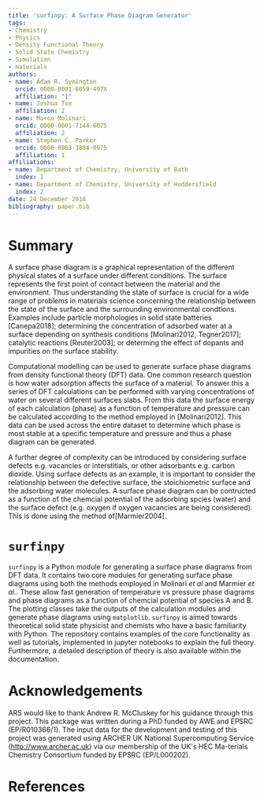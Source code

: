 ```yaml
---
title: 'surfinpy: A Surface Phase Diagram Generator'
tags:
- Chemistry
- Physics
- Density Functional Theory
- Solid State Chemistry
- Simulation
- materials
authors:
- name: Adam R. Symington
  orcid: 0000-0001-6059-497X
  affiliation: "1"
- name: Joshua Tse
  affiliation: 2
- name: Marco Molinari
  orcid: 0000-0001-7144-6075
  affiliation: 2
- name: Stephen C. Parker
  orcid: 0000-0003-3804-0975
  affiliation: 1
affiliations:
- name: Department of Chemistry, University of Bath
  index: 1
- name: Department of Chemistry, University of Huddersfield
  index: 2
date: 24 December 2018
bibliography: paper.bib
---
```


# Summary

A surface phase diagram is a graphical representation of the different physical states of a surface under different conditions.
The surface represents the first point of contact between the material and the environment.
Thus understanding the state of surface is crucial for a wide range of problems in materials science concerning the relationship between
the state of the surface and the surrounding environmental condtions.
Examples include particle morphologies in solid state batteries [Canepa2018];
determining the concentration of adsorbed water at a surface depending on synthesis conditions [Molinari2012, Tegner2017];
catalytic reactions [Reuter2003]; or determing the effect of dopants and impurities on the surface stability.  

Computational modelling can be used to generate surface phase diagrams from density functional theory (DFT) data.
One common research question is how water adsorption affects the surface of a material. 
To answer this a series of DFT calculations can be performed with varying concentrations of water on several different surfaces slabs. 
From this data the surface energy of each calculation (phase) as a function of temperature and pressure can be calculated according to the method employed in [Molinari2012].
This data can be used across the entire dataset to determine which phase is most stable at a specific temperature and pressure and thus a phase diagram can be generated.

A further degree of complexity can be introduced by considering surface defects e.g. vacancies or interstitials, or other adsorbants e.g. carbon dioxide.
Using surface defects as an example, it is important to consider the relationship between the defective surface, the stoichiometric surface and the adsorbing water molecules.
A surface phase diagram can be contructed as a function of the chemcial potential of the adsorbing spcies (water) and the surface defect
(e.g. oxygen if oxygen vacancies are being considered). This is done using the method of[Marmier2004].

# `surfinpy`

`surfinpy` is a Python module for generating a surface phase diagrams from DFT data.
It contains two core modules for generating surface phase diagrams using both the methods employed in Molinari *et al* and Marmier *et al.*.
These allow fast generation of temperature vs pressure phase diagrams and phase diagrams as a function of chemcial potential of species A and B.
The plotting classes take the outputs of the calculation modules and generate phase diagrams using `matplotlib`.
`surfinpy` is aimed towards theoretical solid state physicist and chemists who have a basic familiarity with Python.
The repository contains examples of the core functionality as well as tutorials, implemented in jupyter notebooks to explain the full theory.
Furthermore, a detailed description of theory is also available within the documentation.

# Acknowledgements
  
ARS would like to thank Andrew R. McCluskey for his guidance through this project. This package was written during a PhD funded by AWE and EPSRC (EP/R010366/1). The input
data for the development and testing of this project was generated using ARCHER UK National Supercomputing Service (http://www.archer.ac.uk) via our membership of 
the UK's HEC Ma-terials Chemistry Consortium funded by EPSRC (EP/L000202).

# References